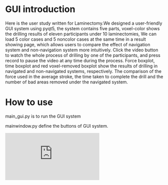 # GUI introduction
Here is the user study written for Laminectomy.We designed a user-friendly GUI system using pyqt5, the system contains five parts, voxel-color shows the drilling results of eleven participants under 10 laminectomies, We can load 5 color cases and 5 noncolor cases at the same time in a result showing page, which allows users to compare the effect of navigation system and non-navigation system more intuitively. Click the video button to watch the whole process of drilling by one of the participants, and press record to pause the video at any time during the process. Force boxplot, time boxplot and red voxel-removed boxplot show the results of drilling in navigated and non-navigated systems, respectively. The comparison of the force used in the average stroke, the time taken to complete the drill and the number of bad areas removed under the navigated system.



# How to use
main_gui.py is to run the GUI system

mainwindow.py define the buttons of GUI system.

![Screenshot of GUI.](https://github.com/yiwangj/GUI/edit/main/README.md#:~:text=GUI%20image.-,png,-README.md)
